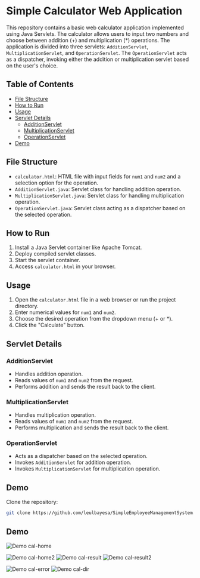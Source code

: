 # Simple Calculator Web Application

This repository contains a basic web calculator application implemented using Java Servlets. The calculator allows users to input two numbers and choose between addition (+) and multiplication (*) operations. The application is divided into three servlets: `AdditionServlet`, `MultiplicationServlet`, and `OperationServlet`. The `OperationServlet` acts as a dispatcher, invoking either the addition or multiplication servlet based on the user's choice.

## Table of Contents

- [File Structure](#file-structure)
- [How to Run](#how-to-run)
- [Usage](#usage)
- [Servlet Details](#servlet-details)
  - [AdditionServlet](#additionservlet)
  - [MultiplicationServlet](#multiplicationservlet)
  - [OperationServlet](#operationservlet)
- [Demo](#demo)

## File Structure

- `calculator.html`: HTML file with input fields for `num1` and `num2` and a selection option for the operation.
- `AdditionServlet.java`: Servlet class for handling addition operation.
- `MultiplicationServlet.java`: Servlet class for handling multiplication operation.
- `OperationServlet.java`: Servlet class acting as a dispatcher based on the selected operation.

## How to Run

1. Install a Java Servlet container like Apache Tomcat.
2. Deploy compiled servlet classes.
3. Start the servlet container.
4. Access `calculator.html` in your browser.

## Usage

1. Open the `calculator.html` file in a web browser or run the project directory.
2. Enter numerical values for `num1` and `num2`.
3. Choose the desired operation from the dropdown menu (+ or *).
4. Click the "Calculate" button.

## Servlet Details

### AdditionServlet

- Handles addition operation.
- Reads values of `num1` and `num2` from the request.
- Performs addition and sends the result back to the client.

### MultiplicationServlet

- Handles multiplication operation.
- Reads values of `num1` and `num2` from the request.
- Performs multiplication and sends the result back to the client.

### OperationServlet

- Acts as a dispatcher based on the selected operation.
- Invokes `AdditionServlet` for addition operation.
- Invokes `MultiplicationServlet` for multiplication operation.

## Demo

Clone the repository:
```bash
git clone https://github.com/leulbayesa/SimpleEmployeeManagementSystem.git
```

## Demo
![Demo cal-home](https://github.com/LeulBayesa/SimpleEmployeeManagementSystem/blob/master/Img/cal-screenshot/cal-home.png)

![Demo cal-home2](https://github.com/LeulBayesa/SimpleEmployeeManagementSystem/blob/master/Img/cal-screenshot/cal-home2.png)
![Demo cal-result ](https://github.com/LeulBayesa/SimpleEmployeeManagementSystem/blob/master/Img/cal-screenshot/cal-result.png)
![Demo cal-result2 ](https://github.com/LeulBayesa/SimpleEmployeeManagementSystem/blob/master/Img/cal-screenshot/cal-result2.png)

![Demo cal-error ](https://github.com/LeulBayesa/SimpleEmployeeManagementSystem/blob/master/Img/cal-screenshot/cal-error.png)
![Demo cal-dir ](https://github.com/LeulBayesa/SimpleEmployeeManagementSystem/blob/master/Img/cal-screenshot/cal-dir.png)

